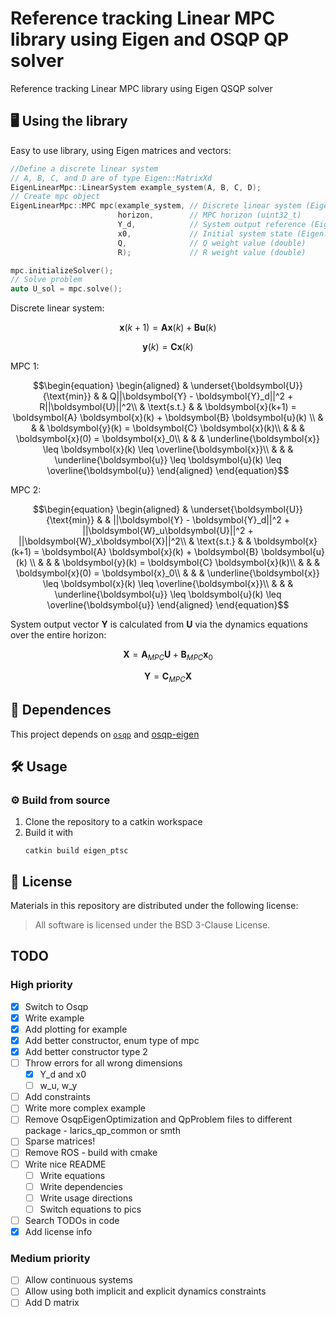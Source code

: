 # Reference tracking Linear MPC library using Eigen and OSQP QP solver
Reference tracking Linear MPC library using Eigen QSQP solver 

## 🖥️ Using the library

Easy to use library, using Eigen matrices and vectors:

```cpp
//Define a discrete linear system 
// A, B, C, and D are of type Eigen::MatrixXd
EigenLinearMpc::LinearSystem example_system(A, B, C, D); 
// Create mpc object
EigenLinearMpc::MPC mpc(example_system, // Discrete linear system (EigenLinearMpc::LinearSystem)
                        horizon,        // MPC horizon (uint32_t)
                        Y_d,            // System output reference (Eigen::VectorXd)
                        x0,             // Initial system state (Eigen::VectorXd)
                        Q,              // Q weight value (double)
                        R);             // R weight value (double)

mpc.initializeSolver();
// Solve problem
auto U_sol = mpc.solve();
```


Discrete linear system:

$$
\boldsymbol{x}(k+1) = \boldsymbol{A}\boldsymbol{x}(k) + \boldsymbol{B}\boldsymbol{u}(k)
$$

$$
\boldsymbol{y}(k) = \boldsymbol{C}\boldsymbol{x}(k)
$$

  

MPC 1:

  

$$\begin{equation}
\begin{aligned}
& \underset{\boldsymbol{U}}{\text{min}} & &
Q||\boldsymbol{Y} - \boldsymbol{Y}_d||^2 + R||\boldsymbol{U}||^2\\
& \text{s.t.} & & \boldsymbol{x}(k+1) =
\boldsymbol{A} \boldsymbol{x}(k) +
\boldsymbol{B} \boldsymbol{u}(k) \\
& & & \boldsymbol{y}(k) =
\boldsymbol{C} \boldsymbol{x}(k)\\
& & & \boldsymbol{x}(0) =
\boldsymbol{x}_0\\
& & & \underline{\boldsymbol{x}} \leq  \boldsymbol{x}(k) \leq  \overline{\boldsymbol{x}}\\
& & & \underline{\boldsymbol{u}} \leq  \boldsymbol{u}(k) \leq  \overline{\boldsymbol{u}}
\end{aligned}
\end{equation}$$

MPC 2:

$$\begin{equation}
\begin{aligned}
& \underset{\boldsymbol{U}}{\text{min}} & &
||\boldsymbol{Y} - \boldsymbol{Y}_d||^2 + ||\boldsymbol{W}_u\boldsymbol{U}||^2 + ||\boldsymbol{W}_x\boldsymbol{X}||^2\\
& \text{s.t.} & & \boldsymbol{x}(k+1) =
\boldsymbol{A} \boldsymbol{x}(k) +
\boldsymbol{B} \boldsymbol{u}(k) \\
& & & \boldsymbol{y}(k) =
\boldsymbol{C} \boldsymbol{x}(k)\\
& & & \boldsymbol{x}(0) =
\boldsymbol{x}_0\\
& & & \underline{\boldsymbol{x}} \leq  \boldsymbol{x}(k) \leq  \overline{\boldsymbol{x}}\\
& & & \underline{\boldsymbol{u}} \leq  \boldsymbol{u}(k) \leq  \overline{\boldsymbol{u}}
\end{aligned}
\end{equation}$$

System output vector $\boldsymbol{Y}$ is calculated from $\boldsymbol{U}$ via the dynamics equations over the entire horizon:

$$\boldsymbol{X} = \boldsymbol{A}_{MPC} \boldsymbol{U} + \boldsymbol{B} _{MPC} \boldsymbol{x}_0$$

$$
\boldsymbol{Y} = \boldsymbol{C}_{MPC} \boldsymbol{X}
$$

## 📄 Dependences

This project depends on [`osqp`](https://github.com/ivatavuk/osqp) and [osqp-eigen](https://github.com/ivatavuk/osqp-eigen)

## 🛠️ Usage

### ⚙️ Build from source

1. Clone the repository to a catkin workspace
2. Build it with
   ```
   catkin build eigen_ptsc
   ```

## 📝 License

Materials in this repository are distributed under the following license:

> All software is licensed under the BSD 3-Clause License.

## TODO
### High priority
- [x] Switch to Osqp
- [x] Write example
- [x] Add plotting for example
- [x] Add better constructor, enum type of mpc
- [x] Add better constructor type 2
- [ ] Throw errors for all wrong dimensions
    - [x] Y_d and x0
    - [ ] w_u, w_y
- [ ] Add constraints
- [ ] Write more complex example
- [ ] Remove OsqpEigenOptimization and QpProblem files to different package - larics_qp_common or smth
- [ ] Sparse matrices!
- [ ] Remove ROS - build with cmake
- [ ] Write nice README
    - [ ] Write equations
    - [ ] Write dependencies
    - [ ] Write usage directions
    - [ ] Switch equations to pics
- [ ] Search TODOs in code
- [x] Add license info

### Medium priority
- [ ] Allow continuous systems
- [ ] Allow using both implicit and explicit dynamics constraints
- [ ] Add D matrix
